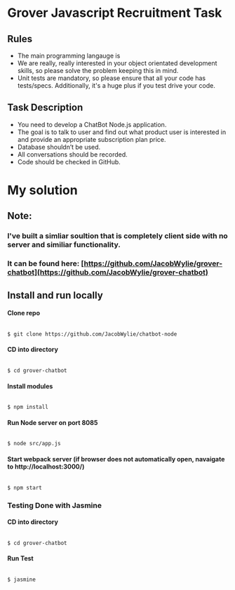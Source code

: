 # Grover Javascript Recruitment Task

## Rules
* The main programming langauge is 
* We are really, really interested in your object orientated development skills, so please solve the problem keeping this in mind.
* Unit tests are mandatory, so please ensure that all your code has tests/specs. Additionally, it's a huge plus if you test drive your code.

## Task Description
* You need to develop a ChatBot Node.js application.
* The goal is to talk to user and find out what product user is interested in and provide an appropriate subscription plan price.
* Database shouldn’t be used.
* All conversations should be recorded.
* Code should be checked in GitHub.

# My solution

## Note: 
### I've built a simliar soultion that is completely client side with no server and similiar functionality.
### It can be found here: [https://github.com/JacobWylie/grover-chatbot](https://github.com/JacobWylie/grover-chatbot)

## Install and run locally

#### Clone repo

```

$ git clone https://github.com/JacobWylie/chatbot-node

```

#### CD into directory

```

$ cd grover-chatbot 

```

#### Install modules

```

$ npm install

```

#### Run Node server on port 8085

```

$ node src/app.js

```

#### Start webpack server (if browser does not automatically open, navaigate to http://localhost:3000/)

```

$ npm start

```


### Testing Done with Jasmine
#### CD into directory

```

$ cd grover-chatbot 

```

#### Run Test

```

$ jasmine

```





















